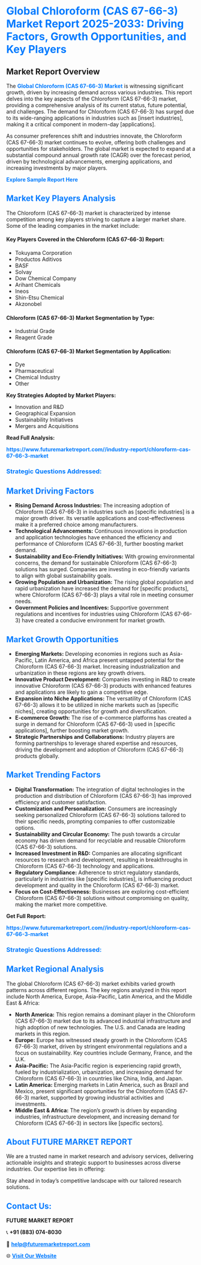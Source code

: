 <h1 style="color: #007BFF;">Global Chloroform (CAS 67-66-3) Market Report 2025-2033: Driving Factors, Growth Opportunities, and Key Players</h1>

<section id="overview">
<h2>Market Report Overview</h2>
<p>The <a href="https://www.futuremarketreport.com//industry-report/chloroform-cas-67-66-3-market" style="color: #007BFF; text-decoration: none;"><strong>Global Chloroform (CAS 67-66-3) Market</strong></a> is witnessing significant growth, driven by increasing demand across various industries. This report delves into the key aspects of the Chloroform (CAS 67-66-3) market, providing a comprehensive analysis of its current status, future potential, and challenges. The demand for Chloroform (CAS 67-66-3) has surged due to its wide-ranging applications in industries such as [insert industries], making it a critical component in modern-day [applications].</p>
<p>As consumer preferences shift and industries innovate, the Chloroform (CAS 67-66-3) market continues to evolve, offering both challenges and opportunities for stakeholders. The global market is expected to expand at a substantial compound annual growth rate (CAGR) over the forecast period, driven by technological advancements, emerging applications, and increasing investments by major players.</p>
</section>

<section id="overview">
<p><a href="https://www.futuremarketreport.com//request-sample/reportId=56961" style="color: #007BFF; text-decoration: none;"><strong>Explore Sample Report Here</strong></a></p>
</section>

<section id="key-players">
<h2 style="color: #007BFF;">Market Key Players Analysis</h2>
<p>The Chloroform (CAS 67-66-3) market is characterized by intense competition among key players striving to capture a larger market share. Some of the leading companies in the market include:</p>
<h4>Key Players Covered in the Chloroform (CAS 67-66-3) Report:</h4>
<ul><li>Tokuyama Corporation</li><li>Productos Aditivos</li><li>BASF</li><li>Solvay</li><li>Dow Chemical Company</li><li>Arihant Chemicals</li><li>Ineos</li><li>Shin-Etsu Chemical</li><li>Akzonobel</li></ul>
<h4>Chloroform (CAS 67-66-3) Market Segmentation by Type:</h4>
<ul><li>Industrial Grade</li><li>Reagent Grade</li></ul>

<h4>Chloroform (CAS 67-66-3) Market Segmentation by Application:</h4>
<ul><li>Dye</li><li>Pharmaceutical</li><li>Chemical Industry</li><li>Other</li></ul>
<p><strong>Key Strategies Adopted by Market Players:</strong></p>
<ul>
<li>Innovation and R&D</li>
<li>Geographical Expansion</li>
<li>Sustainability Initiatives</li>
<li>Mergers and Acquisitions</li>
</ul>
</section>

<section>
<p><strong>Read Full Analysis: </strong></p><a href="https://www.futuremarketreport.com//industry-report/chloroform-cas-67-66-3-market" style="color: #007BFF; text-decoration: none;"><strong>https://www.futuremarketreport.com//industry-report/chloroform-cas-67-66-3-market</strong></a>
<h3 style="color: #007BFF;">Strategic Questions Addressed:</h3>
</section>

<section id="driving-factors">
<h2 style="color: #007BFF;">Market Driving Factors</h2>
<ul>
<li><strong>Rising Demand Across Industries:</strong> The increasing adoption of Chloroform (CAS 67-66-3) in industries such as [specific industries] is a major growth driver. Its versatile applications and cost-effectiveness make it a preferred choice among manufacturers.</li>
<li><strong>Technological Advancements:</strong> Continuous innovations in production and application technologies have enhanced the efficiency and performance of Chloroform (CAS 67-66-3), further boosting market demand.</li>
<li><strong>Sustainability and Eco-Friendly Initiatives:</strong> With growing environmental concerns, the demand for sustainable Chloroform (CAS 67-66-3) solutions has surged. Companies are investing in eco-friendly variants to align with global sustainability goals.</li>
<li><strong>Growing Population and Urbanization:</strong> The rising global population and rapid urbanization have increased the demand for [specific products], where Chloroform (CAS 67-66-3) plays a vital role in meeting consumer needs.</li>
<li><strong>Government Policies and Incentives:</strong> Supportive government regulations and incentives for industries using Chloroform (CAS 67-66-3) have created a conducive environment for market growth.</li>
</ul>
</section>

<section id="growth-opportunities">
<h2 style="color: #007BFF;">Market Growth Opportunities</h2>
<ul>
<li><strong>Emerging Markets:</strong> Developing economies in regions such as Asia-Pacific, Latin America, and Africa present untapped potential for the Chloroform (CAS 67-66-3) market. Increasing industrialization and urbanization in these regions are key growth drivers.</li>
<li><strong>Innovative Product Development:</strong> Companies investing in R&D to create innovative Chloroform (CAS 67-66-3) products with enhanced features and applications are likely to gain a competitive edge.</li>
<li><strong>Expansion into Niche Applications:</strong> The versatility of Chloroform (CAS 67-66-3) allows it to be utilized in niche markets such as [specific niches], creating opportunities for growth and diversification.</li>
<li><strong>E-commerce Growth:</strong> The rise of e-commerce platforms has created a surge in demand for Chloroform (CAS 67-66-3) used in [specific applications], further boosting market growth.</li>
<li><strong>Strategic Partnerships and Collaborations:</strong> Industry players are forming partnerships to leverage shared expertise and resources, driving the development and adoption of Chloroform (CAS 67-66-3) products globally.</li>
</ul>
</section>

<section id="trending-factors">
<h2 style="color: #007BFF;">Market Trending Factors</h2>
<ul>
<li><strong>Digital Transformation:</strong> The integration of digital technologies in the production and distribution of Chloroform (CAS 67-66-3) has improved efficiency and customer satisfaction.</li>
<li><strong>Customization and Personalization:</strong> Consumers are increasingly seeking personalized Chloroform (CAS 67-66-3) solutions tailored to their specific needs, prompting companies to offer customizable options.</li>
<li><strong>Sustainability and Circular Economy:</strong> The push towards a circular economy has driven demand for recyclable and reusable Chloroform (CAS 67-66-3) solutions.</li>
<li><strong>Increased Investment in R&D:</strong> Companies are allocating significant resources to research and development, resulting in breakthroughs in Chloroform (CAS 67-66-3) technology and applications.</li>
<li><strong>Regulatory Compliance:</strong> Adherence to strict regulatory standards, particularly in industries like [specific industries], is influencing product development and quality in the Chloroform (CAS 67-66-3) market.</li>
<li><strong>Focus on Cost-Effectiveness:</strong> Businesses are exploring cost-efficient Chloroform (CAS 67-66-3) solutions without compromising on quality, making the market more competitive.</li>
</ul>
</section>

<section>
<p><strong>Get Full Report: </strong></p><a href="https://www.futuremarketreport.com//industry-report/chloroform-cas-67-66-3-market" style="color: #007BFF; text-decoration: none;"><strong>https://www.futuremarketreport.com//industry-report/chloroform-cas-67-66-3-market</strong></a>
<h3 style="color: #007BFF;">Strategic Questions Addressed:</h3>
</section>


<section id="regional-analysis">
<h2 style="color: #007BFF;">Market Regional Analysis</h2>
<p>The global Chloroform (CAS 67-66-3) market exhibits varied growth patterns across different regions. The key regions analyzed in this report include North America, Europe, Asia-Pacific, Latin America, and the Middle East & Africa:</p>
<ul>
<li><strong>North America:</strong> This region remains a dominant player in the Chloroform (CAS 67-66-3) market due to its advanced industrial infrastructure and high adoption of new technologies. The U.S. and Canada are leading markets in this region.</li>
<li><strong>Europe:</strong> Europe has witnessed steady growth in the Chloroform (CAS 67-66-3) market, driven by stringent environmental regulations and a focus on sustainability. Key countries include Germany, France, and the U.K.</li>
<li><strong>Asia-Pacific:</strong> The Asia-Pacific region is experiencing rapid growth, fueled by industrialization, urbanization, and increasing demand for Chloroform (CAS 67-66-3) in countries like China, India, and Japan.</li>
<li><strong>Latin America:</strong> Emerging markets in Latin America, such as Brazil and Mexico, present significant opportunities for the Chloroform (CAS 67-66-3) market, supported by growing industrial activities and investments.</li>
<li><strong>Middle East & Africa:</strong> The region’s growth is driven by expanding industries, infrastructure development, and increasing demand for Chloroform (CAS 67-66-3) in sectors like [specific sectors].</li>
</ul>
</section>

<footer>
<h2 style="color: #007BFF;">About FUTURE MARKET REPORT</h2>
<p>We are a trusted name in market research and advisory services, delivering actionable insights and strategic support to businesses across diverse industries. Our expertise lies in offering:</p>

<p>Stay ahead in today’s competitive landscape with our tailored research solutions.</p>

<h2 style="color: #007BFF;">Contact Us:</h2>
<p><strong>FUTURE MARKET REPORT</strong></p>
<p>📞 <strong>+91 (883) 074-8030</strong></p>
<p>📧 <strong><a href="mailto:help@futuremarketreport.com" style="color: #007BFF;">help@futuremarketreport.com</a></strong></p>
<p>🌐 <strong><a href="https://www.futuremarketreport.com/" style="color: #007BFF;">Visit Our Website</a></strong></p>
</footer>
